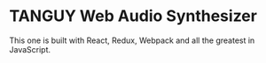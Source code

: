 # TANGUY Web Audio Synthesizer

This one is built with React, Redux, Webpack and all the greatest in JavaScript.
